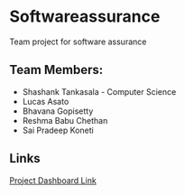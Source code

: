 # Softwareassurance
Team project for software assurance

## Team Members:

- Shashank Tankasala - Computer Science
- Lucas Asato
- Bhavana Gopisetty
- Reshma Babu Chethan
- Sai Pradeep Koneti

## Links

[Project Dashboard Link](https://github.com/pradeepkoneti/Softwareassurance/projects/1)



